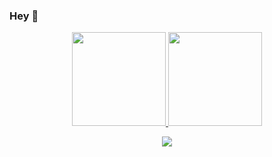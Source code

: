 
 ### Hey 👋
  
<div align="center">
  <a href="https://github.com/luizgasp">
  <img height="150em" src="https://github-readme-stats.vercel.app/api?username=luizgasp&show_icons=true&theme=dark&include_all_commits=true&count_private=true"/>
  <img height="150em" src="https://github-readme-stats.vercel.app/api/top-langs/?username=luizgasp&layout=compact&langs_count=7&theme=dark"/>
</div>
<div align=middle>
   <p>
  <a href="mailto:luizegasp@gmail.com">
    <img src="https://img.shields.io/badge/Gmail-D14836?style=for-the-badge&logo=gmail&logoColor=white" />
  </a>
  <a href="https://www.linkedin.com/in/luiz-eduardo-gasparetto-133723225/%22%3E
    <img src="https://img.shields.io/badge/LinkedIn-0077B5?style=for-the-badge&logo=linkedin&logoColor=white" />
 </p>
</div>
